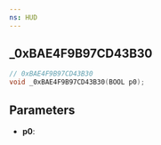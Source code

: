 ```yaml
---
ns: HUD
---
```

## _0xBAE4F9B97CD43B30

```c
// 0xBAE4F9B97CD43B30
void _0xBAE4F9B97CD43B30(BOOL p0);
```


## Parameters
* **p0**: 

